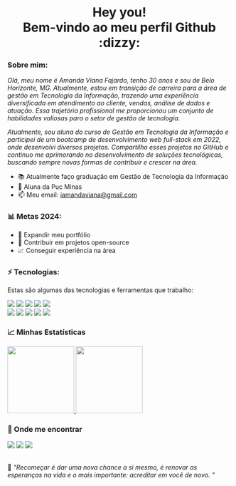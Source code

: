 <h1 align='center'>
  Hey you!
  <br/>
  Bem-vindo ao meu perfil Github :dizzy:
</h1>



### Sobre mim:

<p>
  <em>
 Olá, meu nome é Amanda Viana Fajardo, tenho 30 anos e sou de Belo Horizonte, MG. Atualmente, estou em transição de carreira para a área de gestão em Tecnologia da Informação, trazendo uma experiência diversificada em atendimento ao cliente, vendas, análise de dados e atuação. Essa trajetória profissional me proporcionou um conjunto de habilidades valiosas para o setor de gestão de tecnologia.

Atualmente, sou aluna do curso de Gestão em Tecnologia da Informação e participei de um bootcamp de desenvolvimento web full-stack em 2022, onde desenvolvi diversos projetos. Compartilho esses projetos no GitHub e continuo me aprimorando no desenvolvimento de soluções tecnológicas, buscando sempre novas formas de contribuir e crescer na área.
  </em>
</p>

- 📚 Atualmente faço graduação em Gestão de Tecnologia da Informação 
- 🚀 Aluna da Puc Minas
- 📫 Meu email: iamandaviana@gmail.com


### 📊 Metas 2024:

- 📂 Expandir meu portfólio
- 🤝 Contribuir em projetos open-source
- 📈 Conseguir experiência na área


### ⚡️ Tecnologias:

Estas são algumas das tecnologias e ferramentas que trabalho:

<p> 
  <div>
<img src="https://img.shields.io/badge/JavaScript-F7DF1E?style=for-the-badge&logo=javascript&logoColor=black" />
<img src="https://img.shields.io/badge/HTML5-E34F26?style=for-the-badge&logo=html5&logoColor=white" />
<img src="https://img.shields.io/badge/React-20232A?style=for-the-badge&logo=react&logoColor=61DAFB" />
<img src="https://img.shields.io/badge/Material%20UI-007FFF?style=for-the-badge&logo=mui&logoColor=white" />
<img src="https://img.shields.io/badge/CSS3-1572B6?style=for-the-badge&logo=css3&logoColor=white" />
 
  </div>
  <div>
<img src="https://img.shields.io/badge/Express.js-404D59?style=for-the-badge&logo=express&logoColor=white" /> 
<img src="https://img.shields.io/badge/MySQL-00000F?style=for-the-badge&logo=mysql&logoColor=white" />
<img src="https://img.shields.io/badge/Node.js-43853D?style=for-the-badge&logo=node.js&logoColor=white" /> 
<img src="https://img.shields.io/badge/TypeScript-007ACC?style=for-the-badge&logo=typescript&logoColor=white" />
<img src="https://img.shields.io/badge/Postman-FF6C37?style=for-the-badge&logo=Postman&logoColor=white" />
  </div>
</p>

### 📈 Minhas Estatísticas

<p align="justify">
  <a href="https://github.com/ahava-viana/github-readme-stats">
    <img
      height="150"
      src="https://github-readme-stats.vercel.app/api?username=ahava-viana&count_private=true&show_icons=true&custom_title=Github%20Status&show=issues&theme=radical"
    />
  </a>
   <a href="https://github.com/ahava-viana/github-readme-stats">
    <img
      height="150"
      src="https://github-readme-stats.vercel.app/api/top-langs/?username=ahava-viana&layout=compact&theme=radical" />
  </a>  
</p>

### 💬 Onde me encontrar

<div>
  <a href="https://www.linkedin.com/in/iamandaviana/" target="_blank"><img src="https://img.shields.io/badge/-LinkedIn-%230077B5?style=for-the-badge&logo=linkedin&logoColor=white" target="_blank"></a>
  <a href="https://contate.me/amandaviana" target="_blank"><img src="https://img.shields.io/badge/WhatsApp-25D366?style=for-the-badge&logo=whatsapp&logoColor=white" target="_blank"></a>
  <a href = "mailto:iamandaviana@gmail.com"><img src="https://img.shields.io/badge/-Gmail-%23333?style=for-the-badge&logo=gmail&logoColor=white" target="_blank"></a>
 
</div>

<br>


<p>🧠 <spam style="font-style:italic">"Recomeçar é dar uma nova chance a si mesmo, é renovar as esperanças na vida e o mais importante: acreditar em você de novo. "</spam></p>
